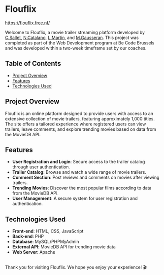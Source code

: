 # Flouflix
https://flouflix.free.nf/

Welcome to Flouflix, a movie trailer streaming platform developed by [C.Sallet](https://github.com/celiasallet), [N.Catalano](https://github.com/cartalano), [L.Martin](https://github.com/gigithegiraffe), and [M.Gausseran](https://github.com/mgausseran). This project was completed as part of the Web Development program at Be Code Brussels and was developed within a two-week timeframe set by our coaches.

## Table of Contents
- [Project Overview](#project-overview)
- [Features](#features)
- [Technologies Used](#technologies-used)

## Project Overview
Flouflix is an online platform designed to provide users with access to an extensive collection of movie trailers, featuring approximately 1,000 titles. The site offers a tailored experience where registered users can view trailers, leave comments, and explore trending movies based on data from the MovieDB API.

## Features
- **User Registration and Login**: Secure access to the trailer catalog through user authentication.
- **Trailer Catalog**: Browse and watch a wide range of movie trailers.
- **Comment Section**: Post reviews and comments on movies after viewing trailers.
- **Trending Movies**: Discover the most popular films according to data from the MovieDB API.
- **User Management**: A secure system for user registration and authentication.

## Technologies Used
- **Front-end**: HTML, CSS, JavaScript
- **Back-end**: PHP
- **Database**: MySQL/PHPMyAdmin
- **External API**: MovieDB API for trending movie data
- **Web Server**: Apache

<br>
Thank you for visiting Flouflix. We hope you enjoy your experience! 🎬

